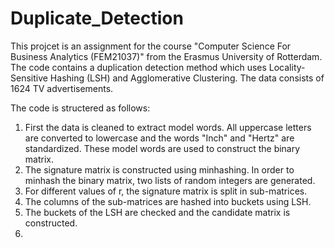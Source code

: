 # Duplicate_Detection

This projcet is an assignment for the course "Computer Science For Business Analytics (FEM21037)" from the Erasmus University of Rotterdam. The code contains a duplication detection method which uses Locality-Sensitive Hashing (LSH) and Agglomerative Clustering. The data consists of 1624 TV advertisements. 

The code is structered as follows:

1. First the data is cleaned to extract model words. All uppercase letters are converted to lowercase and the words "Inch" and "Hertz" are standardized. These model words are used to construct the binary matrix. 
2. The signature matrix is constructed using minhashing. In order to minhash the binary matrix, two lists of random integers are generated. 
3. For different values of r, the signature matrix is split in sub-matrices. 
4. The columns of the sub-matrices are hashed into buckets using LSH. 
5. The buckets of the LSH are checked and the candidate matrix is constructed. 
6. 

